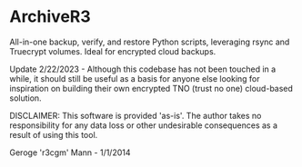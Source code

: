 ArchiveR3
=========

All-in-one backup, verify, and restore Python scripts, leveraging rsync and Truecrypt volumes. Ideal for encrypted cloud backups.

Update 2/22/2023 - Although this codebase has not been touched in a while, it should still be useful as a basis for anyone else looking for inspiration on building their own encrypted TNO (trust no one) cloud-based solution.

DISCLAIMER: This software is provided 'as-is'.  The author takes no responsibility for any data loss or other undesirable consequences as a result of using this tool.

Geroge 'r3cgm' Mann - 1/1/2014
